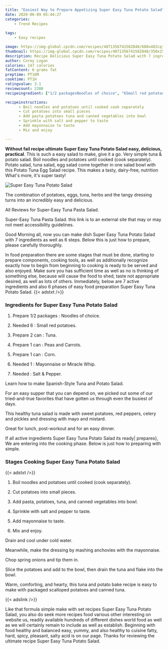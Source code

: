 ```yaml
---
title: "Easiest Way to Prepare Appetizing Super Easy Tuna Potato Salad"
date: 2020-06-09 05:44:27
categories:
    - Trend Recipes
    
tags:
    - Easy recipes

image: https://img-global.cpcdn.com/recipes/4871356741582848/680x482cq70/super-easy-tuna-potato-salad-recipe-main-photo.jpg
thumbnail: https://img-global.cpcdn.com/recipes/4871356741582848/350x250cq70/super-easy-tuna-potato-salad-recipe-main-photo.jpg
description: Recipe Delicious Super Easy Tuna Potato Salad with 7 ingredients and 6 stages of easy cooking.
author: Corey Logan
calories: 147 calories
fatContent: 6 grams fat
preptime: PT16M
cooktime: PT1H
ratingvalue: 3.1
reviewcount: 2308
recipeingredient: ["1/2 packagesNoodles of choice", "6Small red potatoes", "2 canTuna", "1 canPeas and Carrots", "1 canCorn", "1Mayonnaise or Miracle Whip", "Salt  Pepper"]

recipeinstructions: 
      - Boil noodles and potatoes until cooked cook separately 
      - Cut potatoes into small pieces 
      - Add pasta potatoes tuna and canned vegetables into bowl 
      - Sprinkle with salt and pepper to taste 
      - Add mayonnaise to taste 
      - Mix and enjoy

---
```




**Without fail recipe ultimate Super Easy Tuna Potato Salad easy, delicious, practical**. This is such a easy salad to make, give it a go. Very simple tuna &amp; potato salad. Boil noodles and potatoes until cooked (cook separately). Potato salad, tuna salad, egg salad come together in one salad bowl with this Potato Tuna Egg Salad recipe. This makes a tasty, dairy-free, nutrition What&#39;s more, it&#39;s super tasty!


![Super Easy Tuna Potato Salad](https://img-global.cpcdn.com/recipes/4871356741582848/680x482cq70/super-easy-tuna-potato-salad-recipe-main-photo.jpg "Super Easy Tuna Potato Salad")



The combination of potatoes, eggs, tuna, herbs and the tangy dressing turns into an incredibly easy and delicious.

All Reviews for Super-Easy Tuna Pasta Salad.

Super-Easy Tuna Pasta Salad. this link is to an external site that may or may not meet accessibility guidelines.


Good Morning all, now you can make dish Super Easy Tuna Potato Salad with 7 ingredients as well as 6 steps. Below this is just how to prepare, please carefully thoroughly.

In food preparation there are some stages that must be done, starting to prepare components, cooking tools, as well as additionally recognize exactly how to begin from beginning to cooking is ready to be served and also enjoyed. Make sure you has sufficient time as well as no is thinking of something else, because will cause the food to shed, taste not appropriate desired, as well as lots of others. Immediately, below are 7 active ingredients and also 6 phases of easy food preparation Super Easy Tuna Potato Salad.
{{< adstxt />}}

### Ingredients for Super Easy Tuna Potato Salad


1. Prepare 1/2 packages : Noodles of choice.

1. Needed 6 : Small red potatoes.

1. Prepare 2 can : Tuna.

1. Prepare 1 can : Peas and Carrots.

1. Prepare 1 can : Corn.

1. Needed 1 : Mayonnaise or Miracle Whip.

1. Needed  : Salt &amp; Pepper.


Learn how to make Spanish-Style Tuna and Potato Salad.

For an easy supper that you can depend on, we picked out some of our tried-and-true favorites that have gotten us through even the busiest of days.

This healthy tuna salad is made with sweet potatoes, red peppers, celery and pickles and dressing with mayo and mistard.

Great for lunch, post-workout and for an easy dinner.


If all active ingredients Super Easy Tuna Potato Salad its ready| prepares}, We are entering into the cooking phase. Below is just how to preparing with simple.

### Stages Cooking Super Easy Tuna Potato Salad

{{< adstxt />}}


1. Boil noodles and potatoes until cooked (cook separately).



1. Cut potatoes into small pieces.



1. Add pasta, potatoes, tuna, and canned vegetables into bowl.



1. Sprinkle with salt and pepper to taste.



1. Add mayonnaise to taste.



1. Mix and enjoy.




Drain and cool under cold water.

Meanwhile, make the dressing by mashing anchovies with the mayonnaise.

Chop spring onions and tip them in.

Slice the potatoes and add to the bowl, then drain the tuna and flake into the bowl.

Warm, comforting, and hearty, this tuna and potato bake recipe is easy to make with packaged scalloped potatoes and canned tuna.


{{< adslink />}}

Like that formula simple make with set recipes Super Easy Tuna Potato Salad, you also do seek more recipes food various other interesting on website us, readily available hundreds of different dishes world food as well as we will certainly remain to include as well as establish. Beginning with food healthy and balanced easy, yummy, and also healthy to cuisine fatty, hard, spicy, pleasant, salty acid is on our page. Thanks for reviewing the ultimate recipe Super Easy Tuna Potato Salad.
